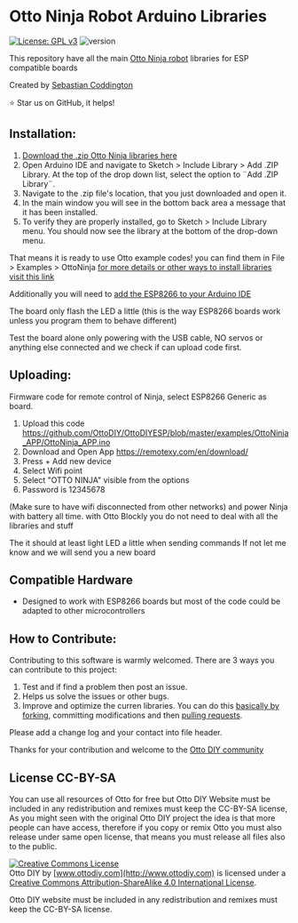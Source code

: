 # Otto Ninja Robot Arduino Libraries

[![License: GPL v3](https://img.shields.io/badge/License-GPLv3-blue.svg)](https://www.gnu.org/licenses/gpl-3.0)
![version](https://img.shields.io/badge/version-1.0-blue)

This repository have all the main [Otto Ninja robot](https://www.ottodiy.com/ninja) libraries for ESP compatible boards

Created by [Sebastian Coddington](https://github.com/SebastianCoddington)

:star: Star us on GitHub, it helps!

## Installation:

1. [Download the .zip Otto Ninja libraries here](https://github.com/OttoDIY/OttoDIYESP/archive/master.zip)
2. Open Arduino IDE and navigate to Sketch > Include Library > Add .ZIP Library. At the top of the drop down list, select the option to ¨Add .ZIP Library¨.
3. Navigate to the .zip file's location, that you just downloaded and open it.
4. In the main window you will see in the bottom back area a message that it has been installed. 
5. To verify they are properly installed, go to Sketch > Include Library menu. You should now see the library at the bottom of the drop-down menu. 

That means it is ready to use Otto example codes! you can find them in File > Examples > OttoNinja
[for more details or other ways to install libraries visit this link](https://www.arduino.cc/en/Guide/Libraries) 

Additionally you will need to [add the ESP8266 to your Arduino IDE](https://randomnerdtutorials.com/how-to-install-esp8266-board-arduino-ide/)

The board only flash the LED a little (this is the way ESP8266 boards work unless you program them to behave different)

Test the board alone only powering with the USB cable, NO servos or anything else connected and we check if can upload code first.

## Uploading:

Firmware code for remote control of Ninja, select ESP8266 Generic as board.

1. Upload this code https://github.com/OttoDIY/OttoDIYESP/blob/master/examples/OttoNinja_APP/OttoNinja_APP.ino 
2. Download and Open App  https://remotexy.com/en/download/
2. Press + Add new device
3. Select Wifi point
4. Select "OTTO NINJA" visible from the options
6. Password is 12345678

(Make sure to have wifi disconnected from other networks) and power Ninja with battery all time.
with Otto Blockly  you do not need to deal with all the libraries and stuff

The it should at least light LED a little when sending commands
If not let me know and we will send you a new board


## Compatible Hardware

- Designed to work with ESP8266 boards but most of the code could be adapted to other microcontrollers

 ## How to Contribute:
Contributing to this software is warmly welcomed. There are 3 ways you can contribute to this project:
1. Test and if find a problem then post an issue.
2. Helps us solve the issues or other bugs.
3. Improve and optimize the curren libraries.
You can do this [basically by forking](https://help.github.com/en/articles/fork-a-repo), committing modifications and then [pulling requests](https://help.github.com/en/articles/about-pull-requests). 

Please add a change log and your contact into file header.

Thanks for your contribution and welcome to the [Otto DIY community](http://builders.ottodiy.com/)

## License CC-BY-SA
You can use all resources of Otto for free but Otto DIY Website must be included in any redistribution and remixes must keep the CC-BY-SA license, As you might seen with the original Otto DIY project the idea is that more people can have access, therefore if you copy or remix Otto you must also release under same open license, that means you must release all files also to the public.

<a rel="license" href="http://creativecommons.org/licenses/by-sa/4.0/"><img alt="Creative Commons License" style="border-width:0" src="https://i.creativecommons.org/l/by-sa/4.0/88x31.png" /></a><br /><span xmlns:dct="http://purl.org/dc/terms/" property="dct:title">Otto DIY</span> by <a xmlns:cc="http://creativecommons.org/ns#"  property="cc:attributionName"> [www.ottodiy.com](http://www.ottodiy.com) </a> is licensed under a <a rel="license" href="http://creativecommons.org/licenses/by-sa/4.0/">Creative Commons Attribution-ShareAlike 4.0 International License</a>.

Otto DIY website must be included in any redistribution and remixes must keep the CC-BY-SA license.